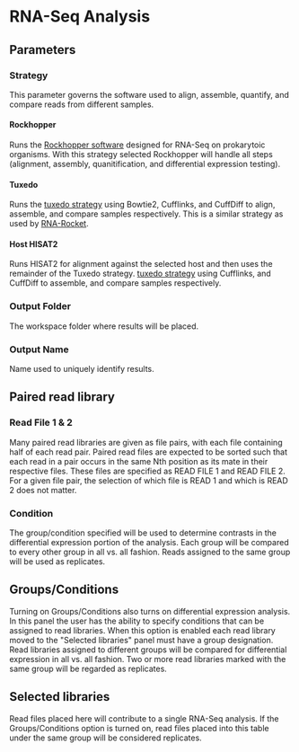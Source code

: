 # RNA-Seq Analysis

## Parameters

### Strategy
This parameter governs the software used to align, assemble, quantify,
and compare reads from different samples.

#### Rockhopper
Runs the [Rockhopper
software](http://nar.oxfordjournals.org/content/41/14/e140) designed for
RNA-Seq on prokarytoic organisms. With this strategy selected Rockhopper
will handle all steps (alignment, assembly, quanitification, and
differential expression testing).

#### Tuxedo
Runs the [tuxedo
strategy](http://www.nature.com/nprot/journal/v7/n3/abs/nprot.2012.016.html)
using Bowtie2, Cufflinks, and CuffDiff to align, assemble, and compare
samples respectively. This is a similar strategy as used by
[RNA-Rocket](http://bioinformatics.oxfordjournals.org/content/31/9/1496).

#### Host HISAT2
Runs HISAT2 for alignment against the selected host and then uses the
remainder of the Tuxedo strategy. [tuxedo
strategy](http://www.nature.com/nprot/journal/v7/n3/abs/nprot.2012.016.html)
using Cufflinks, and CuffDiff to assemble, and compare samples
respectively.

### Output Folder
The workspace folder where results will be placed.

### Output Name
Name used to uniquely identify results.

## Paired read library

### Read File 1 & 2
Many paired read libraries are given as file pairs,
with each file containing half of each read pair. Paired read files are
expected to be sorted such that each read in a pair occurs in the same
Nth position as its mate in their respective files. These files are
specified as READ FILE 1 and READ FILE 2. For a given file pair, the
selection of which file is READ 1 and which is READ 2 does not matter.

### Condition
The group/condition specified will be used to determine contrasts in the
differential expression portion of the analysis. Each group will be
compared to every other group in all vs. all fashion. Reads assigned to
the same group will be used as replicates.

## Groups/Conditions
Turning on Groups/Conditions also turns on differential expression
analysis. In this panel the user has the ability to specify conditions
that can be assigned to read libraries. When this option is enabled each
read library moved to the "Selected libraries" panel must have a group
designation. Read libraries assigned to different groups will be
compared for differential expression in all vs. all fashion. Two or more
read libraries marked with the same group will be regarded as
replicates.

## Selected libraries
Read files placed here will contribute to a single RNA-Seq analysis. If
the Groups/Conditions option is turned on, read files placed into this
table under the same group will be considered replicates.
